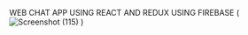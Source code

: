 WEB CHAT APP USING REACT AND REDUX USING FIREBASE
(![Screenshot (115)](https://user-images.githubusercontent.com/101383013/194863376-7d4be7da-d5a2-4567-bc87-c0c906ac1d90.png)
)
